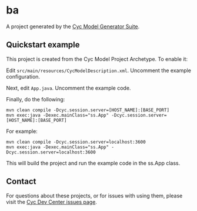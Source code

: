 # ba

A project generated by the 
[Cyc Model Generator Suite](https://github.com/cycorp/model-generator-suite).


Quickstart example
------------------

This project is created from the Cyc Model Project Archetype. To enable it:

Edit `src/main/resources/CycModelDescription.xml`. Uncomment the example configuration.

Next, edit `App.java`. Uncomment the example code.

Finally, do the following:

    mvn clean compile -Dcyc.session.server=[HOST_NAME]:[BASE_PORT]
    mvn exec:java -Dexec.mainClass="ss.App" -Dcyc.session.server=[HOST_NAME]:[BASE_PORT]

For example:

    mvn clean compile -Dcyc.session.server=localhost:3600
    mvn exec:java -Dexec.mainClass="ss.App" -Dcyc.session.server=localhost:3600

This will build the project and run the example code in the ss.App class.


Contact
-------

For questions about these projects, or for issues with using them, please visit the
[Cyc Dev Center issues page](http://dev.cyc.com/issues/).

